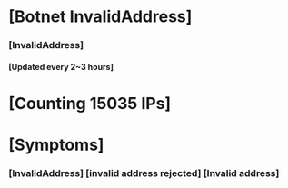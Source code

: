 # [Botnet InvalidAddress]
### [InvalidAddress]
#### [Updated every 2~3 hours]

# [Counting 15035 IPs]

# [Symptoms] 

###   [InvalidAddress] [invalid address rejected] [Invalid address]
